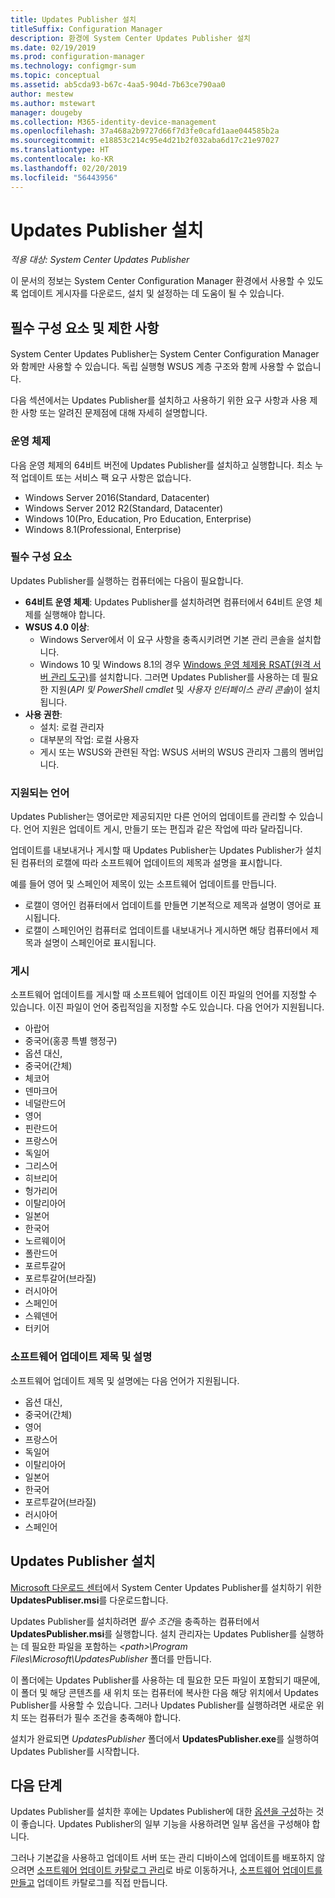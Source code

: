```yaml
---
title: Updates Publisher 설치
titleSuffix: Configuration Manager
description: 환경에 System Center Updates Publisher 설치
ms.date: 02/19/2019
ms.prod: configuration-manager
ms.technology: configmgr-sum
ms.topic: conceptual
ms.assetid: ab5cda93-b67c-4aa5-904d-7b63ce790aa0
author: mestew
ms.author: mstewart
manager: dougeby
ms.collection: M365-identity-device-management
ms.openlocfilehash: 37a468a2b9727d66f7d3fe0cafd1aae044585b2a
ms.sourcegitcommit: e18853c214c95e4d21b2f032aba6d17c21e97027
ms.translationtype: HT
ms.contentlocale: ko-KR
ms.lasthandoff: 02/20/2019
ms.locfileid: "56443956"
---
```

# <a name="install-updates-publisher"></a>Updates Publisher 설치

*적용 대상: System Center Updates Publisher*

이 문서의 정보는 System Center Configuration Manager 환경에서 사용할 수 있도록 업데이트 게시자를 다운로드, 설치 및 설정하는 데 도움이 될 수 있습니다.

## <a name="prerequisites-and-limitations"></a>필수 구성 요소 및 제한 사항
System Center Updates Publisher는 System Center Configuration Manager와 함께만 사용할 수 있습니다. 독립 실행형 WSUS 계층 구조와 함께 사용할 수 없습니다.

다음 섹션에서는 Updates Publisher를 설치하고 사용하기 위한 요구 사항과 사용 제한 사항 또는 알려진 문제점에 대해 자세히 설명합니다.  

### <a name="operating-systems"></a>운영 체제
다음 운영 체제의 64비트 버전에 Updates Publisher를 설치하고 실행합니다. 최소 누적 업데이트 또는 서비스 팩 요구 사항은 없습니다.

-   Windows Server 2016(Standard, Datacenter)
-   Windows Server 2012 R2(Standard, Datacenter)
-   Windows 10(Pro, Education, Pro Education, Enterprise)
-   Windows 8.1(Professional, Enterprise)

### <a name="prerequisites"></a>필수 구성 요소
Updates Publisher를 실행하는 컴퓨터에는 다음이 필요합니다.

-   **64비트 운영 체제**: Updates Publisher를 설치하려면 컴퓨터에서 64비트 운영 체제를 실행해야 합니다.
-   **WSUS 4.0 이상**:
    -   Windows Server에서 이 요구 사항을 충족시키려면 기본 관리 콘솔을 설치합니다.
    -   Windows 10 및 Windows 8.1의 경우 [Windows 운영 체제용 RSAT(원격 서버 관리 도구)](https://support.microsoft.com/help/2693643/remote-server-administration-tools-rsat-for-windows-operating-systems)를 설치합니다. 그러면 Updates Publisher를 사용하는 데 필요한 지원(*API 및 PowerShell cmdlet* 및 *사용자 인터페이스 관리 콘솔*)이 설치됩니다.
-   **사용 권한**:
    -   설치: 로컬 관리자
    -   대부분의 작업: 로컬 사용자
    -   게시 또는 WSUS와 관련된 작업: WSUS 서버의 WSUS 관리자 그룹의 멤버입니다.

### <a name="supported-languages"></a>지원되는 언어
Updates Publisher는 영어로만 제공되지만 다른 언어의 업데이트를 관리할 수 있습니다. 언어 지원은 업데이트 게시, 만들기 또는 편집과 같은 작업에 따라 달라집니다.

업데이트를 내보내거나 게시할 때 Updates Publisher는 Updates Publisher가 설치된 컴퓨터의 로캘에 따라 소프트웨어 업데이트의 제목과 설명을 표시합니다.

예를 들어 영어 및 스페인어 제목이 있는 소프트웨어 업데이트를 만듭니다.

-   로캘이 영어인 컴퓨터에서 업데이트를 만들면 기본적으로 제목과 설명이 영어로 표시됩니다.
-   로캘이 스페인어인 컴퓨터로 업데이트를 내보내거나 게시하면 해당 컴퓨터에서 제목과 설명이 스페인어로 표시됩니다.

### <a name="publishing"></a>게시
소프트웨어 업데이트를 게시할 때 소프트웨어 업데이트 이진 파일의 언어를 지정할 수 있습니다. 이진 파일이 언어 중립적임을 지정할 수도 있습니다. 다음 언어가 지원됩니다.

-   아랍어
-   중국어(홍콩 특별 행정구)
-   옵션 대신,
-   중국어(간체)
-   체코어
-   덴마크어
-   네덜란드어
-   영어
-   핀란드어
-   프랑스어
-   독일어
-   그리스어
-   히브리어
-   헝가리어
-   이탈리아어
-   일본어
-   한국어
-   노르웨이어
-   폴란드어
-   포르투갈어
-   포르투갈어(브라질)
-   러시아어
-   스페인어
-   스웨덴어
-   터키어

### <a name="software-update-titles-and-descriptions"></a>소프트웨어 업데이트 제목 및 설명
소프트웨어 업데이트 제목 및 설명에는 다음 언어가 지원됩니다.

-   옵션 대신,
-   중국어(간체)
-   영어
-   프랑스어
-   독일어
-   이탈리아어
-   일본어
-   한국어
-   포르투갈어(브라질)
-   러시아어
-   스페인어



## <a name="install-updates-publisher"></a>Updates Publisher 설치
[Microsoft 다운로드 센터](https://www.microsoft.com/download/details.aspx?id=55543)에서 System Center Updates Publisher를 설치하기 위한 **UpdatesPubliser.msi**를 다운로드합니다.

Updates Publisher를 설치하려면 *필수 조건*을 충족하는 컴퓨터에서 **UpdatesPublisher.msi**를 실행합니다. 설치 관리자는 Updates Publisher를 실행하는 데 필요한 파일을 포함하는 *&lt;path&gt;\Program Files\Microsoft\UpdatesPublisher* 폴더를 만듭니다.

이 폴더에는 Updates Publisher를 사용하는 데 필요한 모든 파일이 포함되기 때문에, 이 폴더 및 해당 콘텐츠를 새 위치 또는 컴퓨터에 복사한 다음 해당 위치에서 Updates Publisher를 사용할 수 있습니다. 그러나 Updates Publisher를 실행하려면 새로운 위치 또는 컴퓨터가 필수 조건을 충족해야 합니다.

설치가 완료되면 *UpdatesPublisher* 폴더에서 **UpdatesPublisher.exe**를 실행하여 Updates Publisher를 시작합니다.

## <a name="next-steps"></a>다음 단계
 Updates Publisher를 설치한 후에는 Updates Publisher에 대한 [옵션을 구성](updates-publisher-options.md)하는 것이 좋습니다. Updates Publisher의 일부 기능을 사용하려면 일부 옵션을 구성해야 합니다.

 그러나 기본값을 사용하고 업데이트 서버 또는 관리 디바이스에 업데이트를 배포하지 않으려면 [소프트웨어 업데이트 카탈로그 관리](updates-publisher-catalogs.md)로 바로 이동하거나, [소프트웨어 업데이트를 만들고](create-updates-with-updates-publisher.md) 업데이트 카탈로그를 직접 만듭니다.

